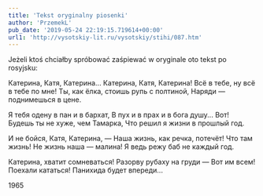 ```yaml
---
title: 'Tekst oryginalny piosenki'
author: 'PrzemekL'
pub_date: '2019-05-24 22:19:15.719614+00:00'
url1: 'http://vysotskiy-lit.ru/vysotskiy/stihi/087.htm'
---
```


Jeżeli ktoś chciałby spróbować zaśpiewać w oryginale oto tekst po rosyjsku:

Катерина, Катя, Катерина...
Катерина, Катя, Катерина!
Всё в тебе, ну всё в тебе по мне!
Ты, как ёлка, стоишь рупь с полтиной,
Наряди — поднимешься в цене.

Я тебя одену в пан и в бархат,
В пух и в прах и в бога душу... Вот!
Будешь ты не хуже, чем Тамарка,
Что решил я жизни в прошлый год.

И не бойся, Катя, Катерина, —
Наша жизнь, как речка, потечёт!
Что там жизнь! Не жизнь наша — малина!
Я ведь режу баб не каждый год.

Катерина, хватит сомневаться!
Разорву рубаху на груди —
Вот им всем! Поехали кататься!
Панихида будет впереди...

1965